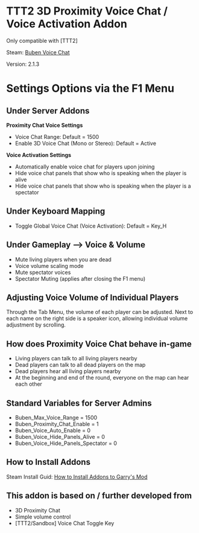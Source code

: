 
# TTT2 3D Proximity Voice Chat / Voice Activation Addon

Only compatible with [TTT2]

Steam: [Buben Voice Chat](https://steamcommunity.com/sharedfiles/filedetails/?id=3157291533)

Version: 2.1.3

# Settings Options via the F1 Menu

## Under Server Addons
**Proximity Chat Voice Settings**
- Voice Chat Range: Default = 1500
- Enable 3D Voice Chat (Mono or Stereo): Default = Active

**Voice Activation Settings**
- Automatically enable voice chat for players upon joining
- Hide voice chat panels that show who is speaking when the player is alive
- Hide voice chat panels that show who is speaking when the player is a spectator


## Under Keyboard Mapping
- Toggle Global Voice Chat (Voice Activation): Default = Key_H

## Under Gameplay --> Voice & Volume
- Mute living players when you are dead
- Voice volume scaling mode
- Mute spectator voices
- Spectator Muting (applies after closing the F1 menu)

## Adjusting Voice Volume of Individual Players
Through the Tab Menu, the volume of each player can be adjusted. Next to each name on the right side is a speaker icon, allowing individual volume adjustment by scrolling.

## How does Proximity Voice Chat behave in-game
- Living players can talk to all living players nearby
- Dead players can talk to all dead players on the map
- Dead players hear all living players nearby
- At the beginning and end of the round, everyone on the map can hear each other

## Standard Variables for Server Admins
- Buben_Max_Voice_Range = 1500
- Buben_Proximity_Chat_Enable = 1
- Buben_Voice_Auto_Enable = 0
- Buben_Voice_Hide_Panels_Alive = 0
- Buben_Voice_Hide_Panels_Spectator = 0

## How to Install Addons
Steam Install Guid: [How to Install Addons to Garry's Mod](https://steamcommunity.com/sharedfiles/filedetails/?id=2779576036)

## This addon is based on / further developed from
- 3D Proximity Chat
- Simple volume control
- [TTT2/Sandbox] Voice Chat Toggle Key

